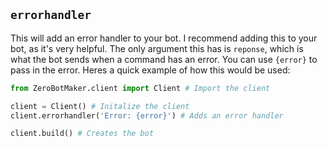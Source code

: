 
## `errorhandler`
This will add an error handler to your bot. I recommend adding this to your bot, as it's very helpful. The only argument this has is `reponse`, which is what the bot sends when a command has an error. You can use `{error}` to pass in the error. Heres a quick example of how this would be used:

```py
from ZeroBotMaker.client import Client # Import the client

client = Client() # Initalize the client
client.errorhandler('Error: {error}') # Adds an error handler

client.build() # Creates the bot
```